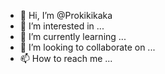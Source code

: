 - 👋 Hi, I’m @Prokikikaka
- 👀 I’m interested in ...
- 🌱 I’m currently learning ...
- 💞️ I’m looking to collaborate on ...
- 📫 How to reach me ...

<!---
Prokikikaka/Prokikikaka is a ✨ special ✨ repository because its `README.md` (this file) appears on your GitHub profile.
You can click the Preview link to take a look at your changes.
--->
